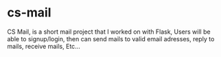 # cs-mail
CS Mail, is a short mail project that I worked on with Flask,
Users will be able to signup/login,
then can send mails to valid email adresses,
reply to mails, 
receive mails,
Etc...
